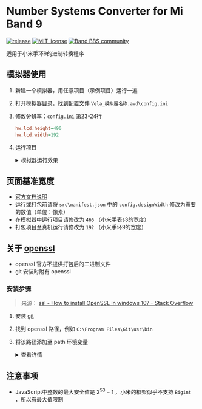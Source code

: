 # Number Systems Converter for Mi Band 9

[![release](https://img.shields.io/github/v/release/tianfangyetan1/NumberSystems_MiBand9)](https://github.com/tianfangyetan1/NumberSystems_MiBand9/releases)
[![MIT license](https://img.shields.io/github/license/tianfangyetan1/NumberSystems_MiBand9)](https://github.com/tianfangyetan1/NumberSystems_MiBand9/blob/master/LICENSE)
[![Band BBS community](https://img.shields.io/badge/Band_BBS-community-718298)](https://www.bandbbs.cn/threads/12425/)

适用于小米手环9的进制转换程序

## 模拟器使用

1. 新建一个模拟器，用任意项目（示例项目）运行一遍
2. 打开模拟器目录，找到配置文件 `Vela_模拟器名称.avd\config.ini`
3. 修改分辨率：`config.ini` 第23-24行
    ```ini
    hw.lcd.height=490
    hw.lcd.width=192
    ```
4. 运行项目
    <details>
      <summary>模拟器运行效果</summary>

      ![模拟器运行界面](docs/Screenshot_2024-08-01_21-28-03.png)
    </details>
    
## 页面基准宽度

- [官方文档说明](https://iot.mi.com/vela/quickapp/zh/content/framework/style/page-style-and-layout.html#px)
- 运行或打包前请将 `src\manifest.json` 中的 `config.designWidth` 修改为需要的数值（单位：像素）
- 在模拟器中运行项目请修改为 `466` （小米手表s3的宽度）
- 打包项目至真机运行请修改为 `192` （小米手环9的宽度）

## 关于 [openssl](https://openssl.org/)

- openssl 官方不提供打包后的二进制文件
- git 安装时附有 openssl

### 安装步骤

> 来源： [ssl - How to install OpenSSL in windows 10? - Stack Overflow](https://stackoverflow.com/questions/50625283/how-to-install-openssl-in-windows-10)

1. 安装 [git](https://git-scm.com)
2. 找到 openssl 路径，例如 `C:\Program Files\Git\usr\bin`
3. 将该路径添加至 path 环境变量
    <details>
      <summary>查看详情</summary>

      ![设置→系统→系统信息→高级系统设置](docs/Screenshot_2024-08-03_16-09-16.png)

      ![环境变量](docs/Screenshot_2024-08-03_16-09-34.png)

      ![系统变量→path](docs/Screenshot_2024-08-03_16-11-00.png)

      ![新建→路径](docs/Screenshot_2024-08-03_16-12-17.png)
      
    </details>

## 注意事项

- JavaScript中整数的最大安全值是 $2 ^{53} - 1$ ，小米的框架似乎不支持 `Bigint` ，所以有最大值限制
